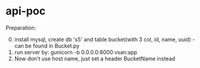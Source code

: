 # api-poc
Preparation:

0. install mysql, create db 's5' and table bucket(with 3 col, id, name, uuid) - can be found in Bucket.py
1. run server by: gunicorn -b 0.0.0.0:8000 vsan:app
2. Now don't use host name, just set a header BucketName instead